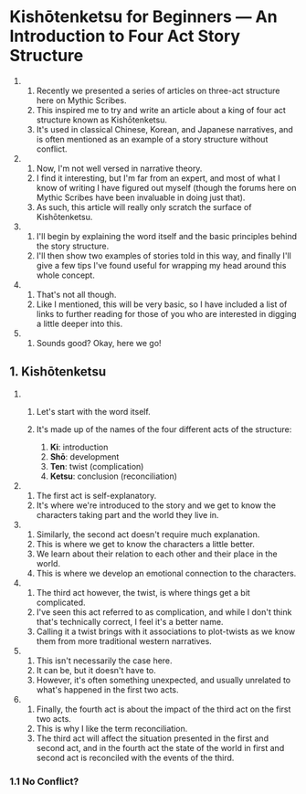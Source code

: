 # Kishōtenketsu for Beginners — An Introduction to Four Act Story Structure

1.
    1. Recently we presented a series of articles on three-act structure here on Mythic Scribes.
    2. This inspired me to try and write an article about a king of four act structure known as Kishōtenketsu.
    3. It's used in classical Chinese, Korean, and Japanese narratives, and is often mentioned as an example of a story structure without conflict.

2.
    1. Now, I'm not well versed in narrative theory.
    2. I find it interesting, but I'm far from an expert, and most of what I know of writing I have figured out myself (though the forums here on Mythic Scribes have been invaluable in doing just that).
    3. As such, this article will really only scratch the surface of Kishōtenketsu.

3.
    1. I'll begin by explaining the word itself and the basic principles behind the story structure.
    2. I'll then show two examples of stories told in this way, and finally I'll give a few tips I've found useful for wrapping my head around this whole concept.

4.
    1. That's not all though.
    2. Like I mentioned, this will be very basic, so I have included a list of links to further reading for those of you who are interested in digging a little deeper into this.

5.
    1. Sounds good? Okay, here we go!

## 1. Kishōtenketsu

1.
    1. Let's start with the word itself.
    2. It's made up of the names of the four different acts of the structure:

        1. **Ki**: introduction
        2. **Shō**: development
        3. **Ten**: twist (complication)
        4. **Ketsu**: conclusion (reconciliation)

2.
    1. The first act is self-explanatory.
    2. It's where we're introduced to the story and we get to know the characters taking part and the world they live in.

3.
    1. Similarly, the second act doesn't require much explanation.
    2. This is where we get to know the characters a little better.
    3. We learn about their relation to each other and their place in the world.
    4. This is where we develop an emotional connection to the characters.

4.
    1. The third act however, the twist, is where things get a bit complicated.
    2. I've seen this act referred to as complication, and while I don't think that's technically correct, I feel it's a better name.
    3. Calling it a twist brings with it associations to plot-twists as we know them from more traditional western narratives.

5.
    1. This isn't necessarily the case here.
    2. It can be, but it doesn't have to.
    3. However, it's often something unexpected, and usually unrelated to what's happened in the first two acts.

6.
    1. Finally, the fourth act is about the impact of the third act on the first two acts.
    2. This is why I like the term reconciliation.
    3. The third act will affect the situation presented in the first and second act, and in the fourth act the state of the world in first and second act is reconciled with the events of the third.

### 1.1 No Conflict?

